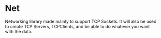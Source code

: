 # Net

Networking library made mainly to support TCP Sockets. It will also be used to create TCP Servers, TCPClients, and be able to do whatever you want with the data.
